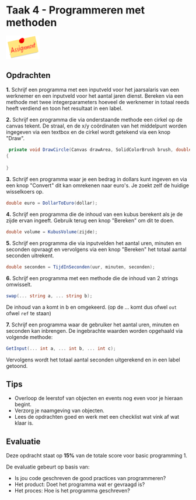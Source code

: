 # Taak 4 - Programmeren met methoden

![download](./images/assignment.png)

## Opdrachten

**1.** Schrijf een programma met een inputveld voor het jaarsalaris van een werknemer en een inputveld voor het aantal jaren dienst. Bereken via een methode met twee integerparameters hoeveel de werknemer in totaal reeds heeft verdiend en toon het resultaat in een label.

**2.** Schrijf een programma die via onderstaande methode een cirkel op de canvas tekent. De straal, en de x/y coördinaten van het middelpunt worden ingegeven via een textbox en de cirkel wordt getekend via een knop "Draw".
 
```csharp
 private void DrawCircle(Canvas drawArea, SolidColorBrush brush, double xCentre, double yCentre, double radius)
{

}
```

**3.** Schrijf een programma waar je een bedrag in dollars kunt ingeven en via een knop "Convert" dit kan omrekenen naar euro's. Je zoekt zelf de huidige wisselkoers op.
```csharp
double euro = DollarToEuro(dollar);
```

**4.** Schrijf een programma die de inhoud van een kubus berekent als je de zijde ervan ingeeft. Gebruik terug een knop "Bereken" om dit te doen.
```csharp
double volume = KubusVolume(zijde);
```

**5.** Schrijf een programma die via inputvelden het aantal uren, minuten en seconden opvraagt en vervolgens via een knop "Bereken" het totaal aantal seconden uitrekent.
```csharp
double seconden = TijdInSeconden(uur, minuten, seconden);
```

**6.** Schrijf een programma met een methode die de inhoud van 2 strings omwisselt.
```csharp
swap(... string a, ... string b);
```
De inhoud van a komt in b en omgekeerd. (op de ... komt dus ofwel `out` ofwel `ref` te staan)

**7.** Schrijf een programma waar de gebruiker het aantal uren, minuten en seconden kan inbrengen. De ingebrachte waarden worden opgehaald via volgende methode:
```csharp
GetInput(... int a, ... int b, ... int c);
```
Vervolgens wordt het totaal aantal seconden uitgerekend en in een label getoond.

## Tips

* Overloop de leerstof van objecten en events nog even voor je hieraan begint.
* Verzorg je naamgeving van objecten.
* Lees de opdrachten goed en werk met een checklist wat vink af wat klaar is.

## Evaluatie

Deze opdracht staat op **15%** van de totale score voor basic programming 1.

De evaluatie gebeurt op basis van:
* Is jou code geschreven de good practices van programmeren?
* Het product: Doet het programma wat er gevraagd is?
* Het proces: Hoe is het programma geschreven?
